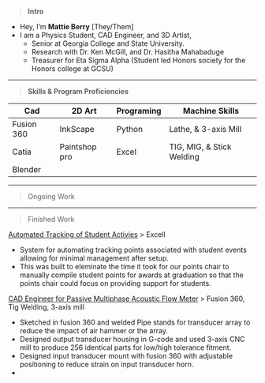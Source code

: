 > **Intro** <br>
- Hey, I’m **Mattie Berry** [They/Them]
- I am a Physics Student, CAD Engineer, and 3D Artist, 
  - Senior at Georgia College and State University.
  - Research with Dr. Ken McGill, and Dr. Hasitha Mahabaduge
  - Treasurer for Eta Sigma Alpha (Student led Honors society for the Honors college at GCSU)


***

> **Skills & Program Proficiencies** <br>

| Cad        | 2D Art        | Programing | Machine Skills             |
|------------|---------------|------------|----------------------------|
| Fusion 360 | InkScape      | Python     | Lathe, & 3-axis Mill       |
| Catia      | Paintshop pro | Excel      | TIG, MIG, &  Stick Welding |
| Blender    |               |            |                            |

***
> Ongoing Work


***
> Finished Work

[Automated Tracking of Student Activies]() > Excell
  - System for automating tracking points associated with student events allowing for minimal management after setup. 
  - This was built to eleminate the time it took for our points chair to manually compile student points for awards at graduation so that the points chair could focus on providing support for students. 

[CAD Engineer for Passive Multiphase Acoustic Flow Meter]() > Fusion 360, Tig Welding, 3-axis mill
  - Sketched in fusion 360 and welded Pipe stands for transducer array to reduce the impact of air hammer or the array.
  - Designed output transducer housing in G-code and used 3-axis CNC mill to produce 256 identical parts for low/high tolerance fitment.
  - Designed input transducer mount with fusion 360 with adjustable positioning to reduce strain on input transducer horn.
  - 
